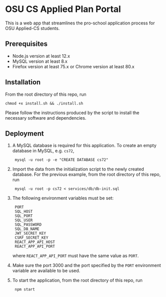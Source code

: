 # OSU CS Applied Plan Portal

This is a web app that streamlines the pro-school application process for OSU Applied-CS students.

## Prerequisites

- Node.js version at least 12.x
- MySQL version at least 8.x
- Firefox version at least 75.x or Chrome version at least 80.x

## Installation

From the root directory of this repo, run

    chmod +x install.sh && ./install.sh

Please follow the instructions produced by the script to install the necessary software and dependencies.

## Deployment

1. A MySQL database is required for this application. To create an empty database in MySQL, e.g. `cs72`,

        mysql -u root -p -e "CREATE DATABASE cs72"

2. Import the data from the initialization script to the newly created database. For the previous example, from the root directory of this repo, run

        mysql -u root -p cs72 < services/db/db-init.sql

3. The following environment variables must be set:

        PORT
        SQL_HOST
        SQL_PORT
        SQL_USER
        SQL_PASSWORD
        SQL_DB_NAME
        JWT_SECRET_KEY
        CSRF_SECRET_KEY
        REACT_APP_API_HOST
        REACT_APP_API_PORT

    where `REACT_APP_API_PORT` must have the same value as `PORT`.

4. Make sure the port 3000 and the port specified by the `PORT` environment variable are available to be used.

5. To start the application, from the root directory of this repo, run

        npm start
